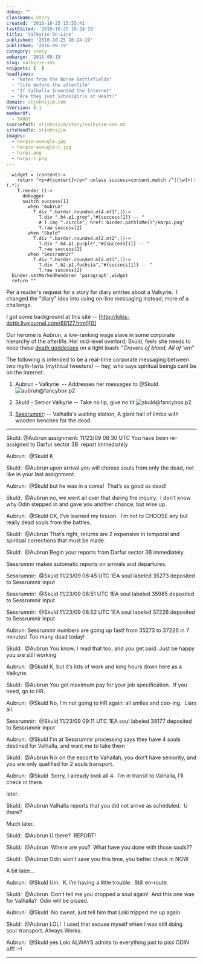 ```yaml
---
debug: ""
className: Story
created: '2010-10-25 15:55:41'
lastEdited: '2010-10-25 16:24:19'
title: 'Valkyrie On-Line'
published: '2010-10-25 16:24:19'
published: '2016-09-19'
category: story
embargo: '2016-09-19'
slug: valkyrie-sms
snippets: {  }
headlines:
  - "Notes from the Norse Battlefields"
  - "life before the afterlife"
  - "If Valhalla Invented the Internet"
  - "Are they just Schoolgirls at Heart?"
domain: stjohnsjim.com
hVersion: 0.1
memberOf:
  - TAROT
sourcePath: stjohnsjim/story/valkyrie-sms.md
siteHandle: stjohnsjim
images:
  - harpie-aveugle.jpg
  - harpie-aveugle-t.jpg
  - harpi.png
  - harpi-t.png
---
```

```
  widget = (content)->
    return "<p>#{content}</p>" unless success=content.match /^([\w]+):(.*)/
    T.render ()->
      debugger
      switch success[1]
        when "Aubrun"
          T.div ".border.rounded.ml4.mt1",()->
            T.div ".h4.p1.grey","#{success[1]} -- "
            # T.img ".circle", href: binder.pathToMe()"/Harpi.png"
            T.raw success[2]
        when "Skuld"
          T.div ".border.rounded.ml2.mt2",()->
            T.div ".h4.p1.purple","#{success[1]} -- "
            T.raw success[2]
        when "Sessrumnir"
          T.div ".border.rounded.ml2.mt3",()->
            T.div ".h2.p1.fuchsia","#{success[1]} -- "
            T.raw success[2]
  binder.setMarkedRenderer 'paragraph',widget
  return ""
```
Per a reader's request for a story for diary entries about a Valkyrie. &nbsp;I changed the &quot;diary&quot; idea into using on-line messaging instead; more of a challenge.

I got some background at this site -- [http://lokis-dottir.livejournal.com/68127.html][0]

Our heroine is Aubrun, a low-ranking wage slave in some corporate hierarchy of the afterlife.  Her mid-level overlord, Skuld, feels she needs to keep these [death goddesses][2]
on a tight leash:  "_Cravers of blood, All of 'em_"

The following is intended to be a real-time corporate messaging between two myth-twits (mythical tweeters) -- hey, who says spiritual beings cant be on the internet.

1. Aubrun - Valkyrie &nbsp;-- Addresses her messages to @Skuld ![aubrun@fancybox.p2](@pathToMe/harpi.png "Harpie Junior Grade Aubrun Reports, Sir!")

2. Skuld - Senior Valkyrie -- Take no lip, give no tit  ![skuld@fancybox.p2](@pathToMe/harpie-aveugle.jpg "I am ready for my close-up, Mr. DeMille")

3. [Sessrumnir][1]:&nbsp;-- Valhalla's waiting station, A giant hall of limbo with wooden benches for the dead.
-----------
Skuld: @Aubrun assignment: 11/23/09 08:30 UTC You have been re-assigned to Darfur sector 3B. report immediately

Aubrun: &nbsp;@Skuld K

Skuld: &nbsp;@Aubrun upon arrival you will choose souls from only the dead, not like in your last assignment.

Aubrun: &nbsp;@Skuld but he was in a coma! &nbsp;That&rsquo;s as good as dead!

Skuld: &nbsp;@Aubrun no, we went all over that during the inquiry. &nbsp;I don&rsquo;t know why Odin stepped in and gave you another chance, but wise up.

Aubrun: &nbsp;@Skuld OK, I&rsquo;ve learned my lesson. &nbsp;I&rsquo;m not to CHOOSE any but really dead souls from the battles.

Skuld: &nbsp;@Aubrun That&rsquo;s right, returns are 2 expensive in temporal and spiritual corrections that must be made.

Skuld: &nbsp;@Aubrun Begin your reports from Darfur sector 3B immediately.

Sessrumnir makes automatic reports on arrivals and departures.

Sessrumnir: &nbsp;@Skuld 11/23/09 08:45 UTC 1EA soul labeled 35273 deposited to Sessrumnir input

Sessrumnir: &nbsp;@Skuld 11/23/09 08:51 UTC 1EA soul labeled 35985 deposited to Sessrumnir input

Sessrumnir: &nbsp;@Skuld 11/23/09 08:52 UTC 1EA soul labeled 37226 deposited to Sessrumnir input

Aubrun:&nbsp;Sessrumnir numbers are going up fast! from 35273 to 37226 in 7 minutes! Too many dead today!&nbsp;

Skuld: &nbsp;@Aubrun You know, I read that too, and you get paid. Just be happy you are still working

Aubrun: &nbsp;@Skuld K, but it&rsquo;s lots of work and long hours down here as a Valkyrie.

Skuld: &nbsp;@Aubrun You get maximum pay for your job specification. &nbsp;If you need, go to HR.

Aubrun: &nbsp;@Skuld No, I&rsquo;m not going to HR again: all smiles and coo-ing. &nbsp;Liars all.

Sessrumnir: &nbsp;@Skuld 11/23/09 09:11 UTC 1EA soul labeled 38177 deposited to Sessrumnir input

Aubrun: &nbsp;@Skuld I'm at Sessrumnir processing says they have 4 souls destined for Valhalla, and want me to take them

Skuld: &nbsp;@Aubrun Nix on the escort to Vahallah, you don&rsquo;t have seniority, and you are only qualified for 2 souls transport.

Aubrun: &nbsp;@Skuld &nbsp;Sorry, I already took all 4. &nbsp;I&rsquo;m in transit to Valhalla, I&rsquo;ll check in there.

later.

Skuld: &nbsp;@Aubrun Valhalla reports that you did not arrive as scheduled. &nbsp;U there?

Much later.

Skuld: &nbsp;@Aubrun U there? &nbsp;REPORT!

Skuld: &nbsp;@Aubrun &nbsp;Where are you? &nbsp;What have you done with those souls??

Skuld: &nbsp;@Aubrun Odin won&rsquo;t save you this time, you better check in NOW.

A bit later...

Aubrun: &nbsp;@Skuld Um. &nbsp;K. I&rsquo;m having a little trouble. &nbsp;Still en-route.

Skuld:&nbsp; @Aubrun &nbsp;Don&rsquo;t tell me you dropped a soul again! &nbsp;And this one was for Valhalla? &nbsp;Odin will be pissed.

Aubrun: &nbsp;@Skuld &nbsp;No sweat, just tell him that Loki tripped me up again.

Skuld: &nbsp;@Aubrun LOL! &nbsp;I used that excuse myself when I was still doing soul-transport. Always Works.

Aubrun: &nbsp;@Skuld yes Loki ALWAYS admits to everything just to piss ODIN off! :-)

-------------------------------

[0]: http://lokis-dottir.livejournal.com/68127.html
[1]: http://en.wikipedia.org/wiki/Sessr&uacute;mnir
[2]: http://www.theoi.com/Daimon/Keres.html
